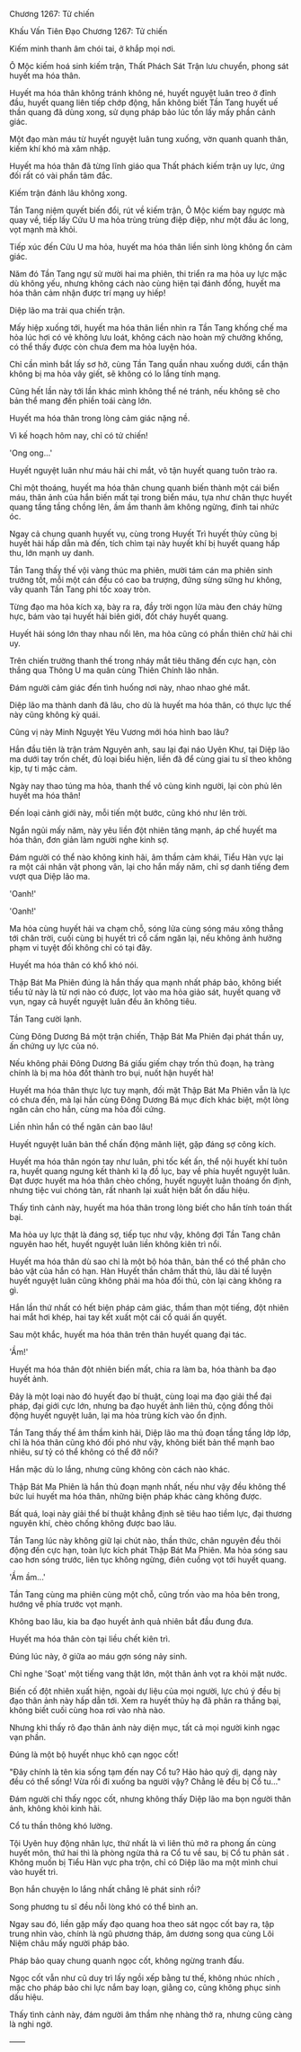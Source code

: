 




Chương 1267: Tử chiến


Khấu Vấn Tiên Đạo Chương 1267: Tử chiến

Kiếm minh thanh âm chói tai, ở khắp mọi nơi.

Ô Mộc kiếm hoá sinh kiếm trận, Thất Phách Sát Trận lưu chuyển, phong sát huyết ma hóa thân.

Huyết ma hóa thân không tránh không né, huyết nguyệt luân treo ở đỉnh đầu, huyết quang liên tiếp chớp động, hắn không biết Tần Tang huyết uế thần quang đã dùng xong, sử dụng pháp bảo lúc tồn lấy mấy phần cảnh giác.

Một đạo màn máu từ huyết nguyệt luân tung xuống, vờn quanh quanh thân, kiếm khí khó mà xâm nhập.

Huyết ma hóa thân đã từng lĩnh giáo qua Thất phách kiếm trận uy lực, ứng đối rất có vài phần tâm đắc.

Kiếm trận đánh lâu không xong.

Tần Tang niệm quyết biến đổi, rút về kiếm trận, Ô Mộc kiếm bay ngược mà quay về, tiếp lấy Cửu U ma hỏa trùng trùng điệp điệp, như một đầu ác long, vọt mạnh mà khỏi.

Tiếp xúc đến Cửu U ma hỏa, huyết ma hóa thân liền sinh lòng không ổn cảm giác.

Năm đó Tần Tang ngự sử mười hai ma phiên, thi triển ra ma hỏa uy lực mặc dù không yếu, nhưng không cách nào cùng hiện tại đánh đồng, huyết ma hóa thân cảm nhận được trí mạng uy hiếp!

Diệp lão ma trải qua chiến trận.

Mấy hiệp xuống tới, huyết ma hóa thân liền nhìn ra Tần Tang khống chế ma hỏa lúc hơi có vẻ không lưu loát, không cách nào hoàn mỹ chưởng khống, có thể thấy được còn chưa đem ma hỏa luyện hóa.

Chỉ cần mình bắt lấy sơ hở, cùng Tần Tang quần nhau xuống dưới, cẩn thận không bị ma hỏa vây giết, sẽ không có lo lắng tính mạng.

Cũng hết lần này tới lần khác mình không thể né tránh, nếu không sẽ cho bản thể mang đến phiền toái càng lớn.

Huyết ma hóa thân trong lòng cảm giác nặng nề.

Vì kế hoạch hôm nay, chỉ có tử chiến!

'Ong ong...'

Huyết nguyệt luân như máu hải chi mắt, vô tận huyết quang tuôn trào ra.

Chỉ một thoáng, huyết ma hóa thân chung quanh biến thành một cái biển máu, thân ảnh của hắn biến mất tại trong biển máu, tựa như chân thực huyết quang tầng tầng chồng lên, ầm ầm thanh âm không ngừng, đinh tai nhức óc.

Ngay cả chung quanh huyết vụ, cùng trong Huyết Trì huyết thủy cũng bị huyết hải hấp dẫn mà đến, tích chìm tại này huyết khí bị huyết quang hấp thu, lớn mạnh uy danh.

Tần Tang thấy thế vội vàng thúc ma phiên, mười tám cán ma phiên sinh trưởng tốt, mỗi một cán đều có cao ba trượng, đứng sừng sững hư không, vây quanh Tần Tang phi tốc xoay tròn.

Từng đạo ma hỏa kích xạ, bày ra ra, đầy trời ngọn lửa màu đen cháy hừng hực, bám vào tại huyết hải biên giới, đốt cháy huyết quang.

Huyết hải sóng lớn thay nhau nổi lên, ma hỏa cũng có phần thiên chử hải chi uy.

Trên chiến trường thanh thế trong nháy mắt tiêu thăng đến cực hạn, còn thắng qua Thông U ma quân cùng Thiên Chính lão nhân.

Đám người cảm giác đến tình huống nơi này, nhao nhao ghé mắt.

Diệp lão ma thành danh đã lâu, cho dù là huyết ma hóa thân, có thực lực thế này cũng không kỳ quái.

Cũng vị này Minh Nguyệt Yêu Vương mới hóa hình bao lâu?

Hắn đầu tiên là trận trảm Nguyên anh, sau lại đại náo Uyên Khư, tại Diệp lão ma dưới tay trốn chết, đủ loại biểu hiện, liền đã để cùng giai tu sĩ theo không kịp, tự ti mặc cảm.

Ngày nay thao túng ma hỏa, thanh thế vô cùng kinh người, lại còn phủ lên huyết ma hóa thân!

Đến loại cảnh giới này, mỗi tiến một bước, cũng khó như lên trời.

Ngắn ngủi mấy năm, này yêu liền đột nhiên tăng mạnh, áp chế huyết ma hóa thân, đơn giản làm người nghe kinh sợ.

Đám người có thể nào không kinh hãi, âm thầm cảm khái, Tiểu Hàn vực lại ra một cái nhân vật phong vân, lại cho hắn mấy năm, chỉ sợ danh tiếng đem vượt qua Diệp lão ma.

'Oanh!'

'Oanh!'

Ma hỏa cùng huyết hải va chạm chỗ, sóng lửa cùng sóng máu xông thẳng tới chân trời, cuối cùng bị huyết trì cổ cấm ngăn lại, nếu không ảnh hưởng phạm vi tuyệt đối không chỉ có tại đây.

Huyết ma hóa thân có khổ khó nói.

Thập Bát Ma Phiên đúng là hắn thấy qua mạnh nhất pháp bảo, không biết tiểu tử này là từ nơi nào có được, lọt vào ma hỏa giảo sát, huyết quang vỡ vụn, ngay cả huyết nguyệt luân đều ăn không tiêu.

Tần Tang cười lạnh.

Cùng Đông Dương Bá một trận chiến, Thập Bát Ma Phiên đại phát thần uy, ấn chứng uy lực của nó.

Nếu không phải Đông Dương Bá giấu giếm chạy trốn thủ đoạn, hạ tràng chính là bị ma hỏa đốt thành tro bụi, nuốt hận huyết hà!

Huyết ma hóa thân thực lực tuy mạnh, đối mặt Thập Bát Ma Phiên vẫn là lực có chưa đến, mà lại hắn cùng Đông Dương Bá mục đích khác biệt, một lòng ngăn cản cho hắn, cùng ma hỏa đối cứng.

Liền nhìn hắn có thể ngăn cản bao lâu!

Huyết nguyệt luân bản thể chấn động mãnh liệt, gặp đáng sợ công kích.

Huyết ma hóa thân ngón tay như luân, phi tốc kết ấn, thể nội huyết khí tuôn ra, huyết quang ngưng kết thành kì lạ đồ lục, bay về phía huyết nguyệt luân. Đạt được huyết ma hóa thân chèo chống, huyết nguyệt luân thoáng ổn định, nhưng tiệc vui chóng tàn, rất nhanh lại xuất hiện bất ổn dấu hiệu.

Thấy tình cảnh này, huyết ma hóa thân trong lòng biết cho hắn tính toán thất bại.

Ma hỏa uy lực thật là đáng sợ, tiếp tục như vậy, không đợi Tần Tang chân nguyên hao hết, huyết nguyệt luân liền không kiên trì nổi.

Huyết ma hóa thân dù sao chỉ là một bộ hóa thân, bản thể có thể phân cho bảo vật của hắn có hạn. Hàn Huyết thần châm thất thủ, lâu dài tế luyện huyết nguyệt luân cũng không phải ma hỏa đối thủ, còn lại càng không ra gì.

Hắn lần thứ nhất có hết biện pháp cảm giác, thầm than một tiếng, đột nhiên hai mắt hơi khép, hai tay kết xuất một cái cổ quái ấn quyết.

Sau một khắc, huyết ma hóa thân trên thân huyết quang đại tác.

'Ầm!'

Huyết ma hóa thân đột nhiên biến mất, chia ra làm ba, hóa thành ba đạo huyết ảnh.

Đây là một loại nào đó huyết đạo bí thuật, cùng loại ma đạo giải thể đại pháp, đại giới cực lớn, nhưng ba đạo huyết ảnh liên thủ, cộng đồng thôi động huyết nguyệt luân, lại ma hỏa trùng kích vào ổn định.

Tần Tang thấy thế âm thầm kinh hãi, Diệp lão ma thủ đoạn tầng tầng lớp lớp, chỉ là hóa thân cũng khó đối phó như vậy, không biết bản thể mạnh bao nhiêu, sư tỷ có thể không có thể đỡ nổi?

Hắn mặc dù lo lắng, nhưng cũng không còn cách nào khác.

Thập Bát Ma Phiên là hắn thủ đoạn mạnh nhất, nếu như vậy đều không thể bức lui huyết ma hóa thân, những biện pháp khác càng không được.

Bất quá, loại này giải thể bí thuật khẳng định sẽ tiêu hao tiềm lực, đại thương nguyên khí, chèo chống không được bao lâu.

Tần Tang lúc này không giữ lại chút nào, thần thức, chân nguyên đều thôi động đến cực hạn, toàn lực kích phát Thập Bát Ma Phiên. Ma hỏa sóng sau cao hơn sóng trước, liên tục không ngừng, điên cuồng vọt tới huyết quang.

'Ầm ầm...'

Tần Tang cùng ma phiên cùng một chỗ, cũng trốn vào ma hỏa bên trong, hướng về phía trước vọt mạnh.

Không bao lâu, kia ba đạo huyết ảnh quả nhiên bắt đầu đung đưa.

Huyết ma hóa thân còn tại liều chết kiên trì.

Đúng lúc này, ở giữa ao máu gợn sóng nảy sinh.

Chỉ nghe 'Soạt' một tiếng vang thật lớn, một thân ảnh vọt ra khỏi mặt nước.

Biến cố đột nhiên xuất hiện, ngoài dự liệu của mọi người, lực chú ý đều bị đạo thân ảnh này hấp dẫn tới. Xem ra huyết thủy hạ đã phân ra thắng bại, không biết cuối cùng hoa rơi vào nhà nào.

Nhưng khi thấy rõ đạo thân ảnh này diện mục, tất cả mọi người kinh ngạc vạn phần.

Đúng là một bộ huyết nhục khô cạn ngọc cốt!

"Đây chính là tên kia sống tạm đến nay Cổ tu? Hảo hảo quỷ dị, dạng này đều có thể sống! Vừa rồi đi xuống ba người vậy? Chẳng lẽ đều bị Cổ tu..."

Đám người chỉ thấy ngọc cốt, nhưng không thấy Diệp lão ma bọn người thân ảnh, không khỏi kinh hãi.

Cổ tu thần thông khó lường.

Tội Uyên huy động nhân lực, thứ nhất là vì liên thủ mở ra phong ấn cùng huyết môn, thứ hai thì là phòng ngừa thả ra Cổ tu về sau, bị Cổ tu phản sát . Không muốn bị Tiểu Hàn vực pha trộn, chỉ có Diệp lão ma một mình chui vào huyết trì.

Bọn hắn chuyện lo lắng nhất chẳng lẽ phát sinh rồi?

Song phương tu sĩ đều nỗi lòng khó có thể bình an.

Ngay sau đó, liền gặp mấy đạo quang hoa theo sát ngọc cốt bay ra, tập trung nhìn vào, chính là ngũ phương tháp, âm dương song qua cùng Lôi Niệm châu mấy người pháp bảo.

Pháp bảo quay chung quanh ngọc cốt, không ngừng tranh đấu.

Ngọc cốt vẫn như cũ duy trì lấy ngồi xếp bằng tư thế, không nhúc nhích , mặc cho pháp bảo chi lực nắm bay loạn, giằng co, cũng không phục sinh dấu hiệu.

Thấy tình cảnh này, đám người âm thầm nhẹ nhàng thở ra, nhưng cũng càng là nghi ngờ.

——




